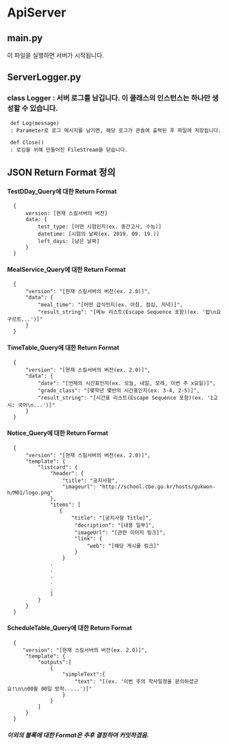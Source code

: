 # ApiServer
  
## main.py
   이 파일을 실행하면 서버가 시작됩니다.
  
  
## ServerLogger.py
### class Logger : 서버 로그를 남깁니다. 이 클래스의 인스턴스는 하나만 생성할 수 있습니다.
     def Log(message)  
     : Parameter로 로그 메시지를 남기면, 해당 로그가 콘솔에 출력된 후 파일에 저장됩니다.

     def Close()
     : 로깅을 위해 만들어진 FileStream을 닫습니다.
  
  
## JSON Return Format 정의
#### TestDDay_Query에 대한 Return Format
      {
          version: [현재 스킬서버의 버전]
          data: {
              test_type: [어떤 시험인지(ex. 중간고사, 수능)]
              datetime: [시험의 날짜(ex. 2019. 09. 19.)]
              left_days: [남은 날짜]
          }
      }
  
  
#### MealService_Query에 대한 Return Format
      {
          "version": "[현재 스킬서버의 버전(ex. 2.0)]",
          "data": {
              "meal_time": "[어떤 급식인지(ex. 아침, 점심, 저녁)]",
              "result_string": "[메뉴 리스트(Escape Sequence 포함)(ex. '밥\n요구르트...')]"
          }
      }
  
  
#### TimeTable_Query에 대한 Return Format
      {
          "version": "[현재 스킬서버의 버전(ex. 2.0)]",
          "data": {
              "date": "[언제의 시간표인지(ex. 오늘, 내일, 모레, 이번 주 x요일)]",
              "grade_class": "[몇학년 몇반의 시간표인지(ex. 3-4, 2-5)]",
              "result_string": "[시간표 리스트(Escape Sequence 포함)(ex. '1교시: 국어\n...')]"        
          }
      }
  
  
#### Notice_Query에 대한 Return Format
      {
          "version": "[현재 스킬서버의 버전(ex. 2.0)]",
          "template": {
              "listcard": {
                  "header": {
                      "title": "공지사항",
                      "imageurl": "http://school.cbe.go.kr/hosts/gukwon-h/M01/logo.png" 
                  },
                  "items": [
                     {
                         "title": "[공지사항 Title]",     
                          "decription": "[내용 일부]",
                          "imageUrl": "[관련 이미지 링크]",
                          "link": {
                              "web": "[해당 게시물 링크]"
                          }
                      }
                  .
                  .
                  .
                  .
                  .
                  ]
              }
          }
      }
  
  
#### ScheduleTable_Query에 대한 Return Format
      {
         "version": "[현재 스킬서버의 버전(ex. 2.0)]",
          "template": {
              "outputs":[
                  {
                      "simpleText":{
                          "text": "[(ex. '이번 주의 학사일정을 문의하셨군요!\n\n00월 00일 방학.....')]"
                      }
                  }
              ]
          }
      }
  
  
##### 이외의 블록에 대한 Format은 추후 결정하여 커밋하겠음.
